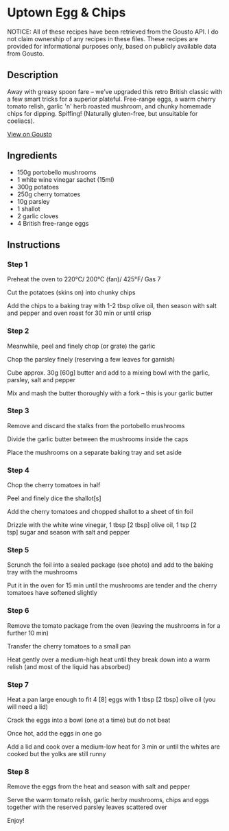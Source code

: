# Uptown Egg & Chips 

NOTICE: All of these recipes have been retrieved from the Gousto API. I do not claim ownership of any recipes in these files. These recipes are provided for informational purposes only, based on publicly available data from Gousto.

## Description

Away with greasy spoon fare – we’ve upgraded this retro British classic with a few smart tricks for a superior plateful. Free-range eggs, a warm cherry tomato relish, garlic 'n' herb roasted mushroom, and chunky homemade chips for dipping. Spiffing! (Naturally gluten-free, but unsuitable for coeliacs).

[View on Gousto](https://www.gousto.co.uk/recipes/cookbook/uptown-egg-chips)

## Ingredients

- 150g portobello mushrooms
- 1 white wine vinegar sachet (15ml)
- 300g potatoes
- 250g cherry tomatoes 
- 10g parsley
- 1 shallot
- 2 garlic cloves
- 4 British free-range eggs 

## Instructions


### Step 1

Preheat the oven to 220&deg;C/ 200&deg;C (fan)/ 425&deg;F/ Gas 7


Cut the potatoes (skins on) into chunky chips


Add the chips to a baking tray with 1-2 tbsp olive oil, then season&nbsp;with salt and pepper and oven roast for 30 min or until crisp


### Step 2

Meanwhile, peel and finely chop (or grate) the garlic


Chop the parsley finely (reserving a few leaves for garnish)


Cube approx. 30g <span class="text-danger">[60g]</span>&nbsp;butter and add to a mixing bowl with the garlic, parsley, salt and pepper


Mix and mash the butter thoroughly with a fork &ndash; this is your garlic butter


### Step 3

Remove and discard&nbsp;the stalks from the portobello mushrooms


Divide the garlic butter between the mushrooms inside the caps


Place the mushrooms on a separate baking tray and set aside


### Step 4

Chop the cherry tomatoes in half


Peel and finely dice the shallot<span class="text-danger">[s]</span>


Add the cherry tomatoes and chopped shallot to a sheet of tin foil


Drizzle with the white wine vinegar, 1 tbsp <span class="text-danger">[2 tbsp]</span>&nbsp;olive oil, 1 tsp <span class="text-danger">[2 tsp]</span>&nbsp;sugar and season with salt and pepper


### Step 5

Scrunch the foil into a sealed package (see photo) and add to the baking tray with the mushrooms


Put it in the oven for 15 min until the mushrooms are tender and the cherry tomatoes have softened slightly


### Step 6

Remove the tomato package from the oven (leaving the mushrooms in for a further 10 min)


Transfer the cherry tomatoes to a small pan


Heat gently over a medium-high heat until they break down into a warm relish (and most of the liquid has absorbed)


### Step 7

Heat a pan large enough to fit 4 <span class="text-danger">[8]</span>&nbsp;eggs with 1 tbsp <span class="text-danger">[2 tbsp]</span>&nbsp;olive oil (you will need a lid)


Crack the eggs into a bowl (one at a time) but do not beat


Once&nbsp;hot, add the eggs in one go


Add&nbsp;a lid and cook over a medium-low heat for 3 min or until the whites are cooked but the yolks are still runny&nbsp;

### Step 8

Remove&nbsp;the eggs from the heat and season with salt and pepper


Serve the warm tomato relish, garlic herby mushrooms, chips and eggs together with the reserved parsley leaves scattered over


Enjoy!

